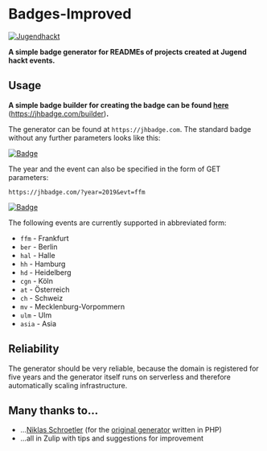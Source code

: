 # Badges-Improved
[![Jugendhackt](https://jhbadge.com/?noyear=true)](https.//jugendhackt.org)

**A simple badge generator for READMEs of projects created at Jugend hackt events.**

## Usage
**A simple badge builder for creating the badge can be found [here](https://jhbadge.com/builder)** (https://jhbadge.com/builder)**.**

The generator can be found at `https://jhbadge.com`.
The standard badge without any further parameters looks like this:

[![Badge](https://jhbadge.com)](https://jhbadge.com)

The year and the event can also be specified in the form of GET parameters:
```
https://jhbadge.com/?year=2019&evt=ffm
```
[![Badge](https://jhbadge.com/?year=2019&evt=ffm)](https://jhbadge.com/?year=2019&evt=ffm)

The following events are currently supported in abbreviated form:
- `ffm` - Frankfurt
- `ber` - Berlin
- `hal` - Halle
- `hh` - Hamburg
- `hd` - Heidelberg
- `cgn` - Köln
- `at` - Österreich
- `ch` - Schweiz
- `mv` - Mecklenburg-Vorpommern
- `ulm` - Ulm
- `asia` - Asia

## Reliability
The generator should be very reliable, because the domain is registered for five years and the generator itself runs on serverless and therefore automatically scaling infrastructure.

## Many thanks to...
- ...[Niklas Schroetler](https://nschroetler.de) (for the [original generator](https://github.com/Jugendhackt/GitHub-Badge-Generator) written in PHP)
- ...all in Zulip with tips and suggestions for improvement
